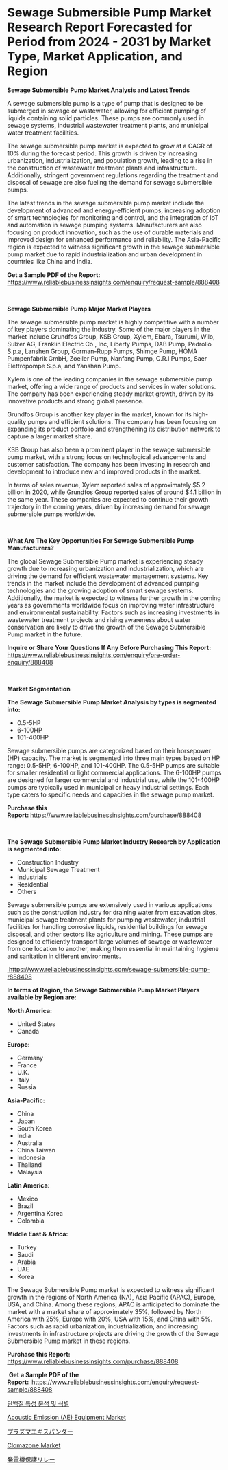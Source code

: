 <p><h1>Sewage Submersible Pump Market Research Report Forecasted for Period from 2024 -  2031 by Market Type, Market Application, and Region</h1></p><p><strong>Sewage Submersible Pump Market Analysis and Latest Trends</strong></p>
<p><p>A sewage submersible pump is a type of pump that is designed to be submerged in sewage or wastewater, allowing for efficient pumping of liquids containing solid particles. These pumps are commonly used in sewage systems, industrial wastewater treatment plants, and municipal water treatment facilities.</p><p>The sewage submersible pump market is expected to grow at a CAGR of 10% during the forecast period. This growth is driven by increasing urbanization, industrialization, and population growth, leading to a rise in the construction of wastewater treatment plants and infrastructure. Additionally, stringent government regulations regarding the treatment and disposal of sewage are also fueling the demand for sewage submersible pumps.</p><p>The latest trends in the sewage submersible pump market include the development of advanced and energy-efficient pumps, increasing adoption of smart technologies for monitoring and control, and the integration of IoT and automation in sewage pumping systems. Manufacturers are also focusing on product innovation, such as the use of durable materials and improved design for enhanced performance and reliability. The Asia-Pacific region is expected to witness significant growth in the sewage submersible pump market due to rapid industrialization and urban development in countries like China and India.</p></p>
<p><strong>Get a Sample PDF of the Report:&nbsp;</strong> <a href="https://www.reliablebusinessinsights.com/enquiry/request-sample/888408">https://www.reliablebusinessinsights.com/enquiry/request-sample/888408</a></p>
<p>&nbsp;</p>
<p><strong>Sewage Submersible Pump Major Market Players</strong></p>
<p><p>The sewage submersible pump market is highly competitive with a number of key players dominating the industry. Some of the major players in the market include Grundfos Group, KSB Group, Xylem, Ebara, Tsurumi, Wilo, Sulzer AG, Franklin Electric Co., Inc, Liberty Pumps, DAB Pump, Pedrollo S.p.a, Lanshen Group, Gorman-Rupp Pumps, Shimge Pump, HOMA Pumpenfabrik GmbH, Zoeller Pump, Nanfang Pump, C.R.I Pumps, Saer Elettropompe S.p.a, and Yanshan Pump.</p><p>Xylem is one of the leading companies in the sewage submersible pump market, offering a wide range of products and services in water solutions. The company has been experiencing steady market growth, driven by its innovative products and strong global presence.</p><p>Grundfos Group is another key player in the market, known for its high-quality pumps and efficient solutions. The company has been focusing on expanding its product portfolio and strengthening its distribution network to capture a larger market share.</p><p>KSB Group has also been a prominent player in the sewage submersible pump market, with a strong focus on technological advancements and customer satisfaction. The company has been investing in research and development to introduce new and improved products in the market.</p><p>In terms of sales revenue, Xylem reported sales of approximately $5.2 billion in 2020, while Grundfos Group reported sales of around $4.1 billion in the same year. These companies are expected to continue their growth trajectory in the coming years, driven by increasing demand for sewage submersible pumps worldwide.</p></p>
<p>&nbsp;</p>
<p><strong>What Are The Key Opportunities For Sewage Submersible Pump Manufacturers?</strong></p>
<p><p>The global Sewage Submersible Pump market is experiencing steady growth due to increasing urbanization and industrialization, which are driving the demand for efficient wastewater management systems. Key trends in the market include the development of advanced pumping technologies and the growing adoption of smart sewage systems. Additionally, the market is expected to witness further growth in the coming years as governments worldwide focus on improving water infrastructure and environmental sustainability. Factors such as increasing investments in wastewater treatment projects and rising awareness about water conservation are likely to drive the growth of the Sewage Submersible Pump market in the future.</p></p>
<p><strong>Inquire or Share Your Questions If Any Before Purchasing This Report:</strong> <a href="https://www.reliablebusinessinsights.com/enquiry/pre-order-enquiry/888408">https://www.reliablebusinessinsights.com/enquiry/pre-order-enquiry/888408</a></p>
<p>&nbsp;</p>
<p><strong>Market Segmentation</strong></p>
<p><strong>The Sewage Submersible Pump Market Analysis by types is segmented into:</strong></p>
<p><ul><li>0.5-5HP</li><li>6-100HP</li><li>101-400HP</li></ul></p>
<p><p>Sewage submersible pumps are categorized based on their horsepower (HP) capacity. The market is segmented into three main types based on HP range: 0.5-5HP, 6-100HP, and 101-400HP. The 0.5-5HP pumps are suitable for smaller residential or light commercial applications. The 6-100HP pumps are designed for larger commercial and industrial use, while the 101-400HP pumps are typically used in municipal or heavy industrial settings. Each type caters to specific needs and capacities in the sewage pump market.</p></p>
<p><strong>Purchase this Report:&nbsp;</strong><a href="https://www.reliablebusinessinsights.com/purchase/888408">https://www.reliablebusinessinsights.com/purchase/888408</a></p>
<p>&nbsp;</p>
<p><strong>The Sewage Submersible Pump Market Industry Research by Application is segmented into:</strong></p>
<p><ul><li>Construction Industry</li><li>Municipal Sewage Treatment</li><li>Industrials</li><li>Residential</li><li>Others</li></ul></p>
<p><p>Sewage submersible pumps are extensively used in various applications such as the construction industry for draining water from excavation sites, municipal sewage treatment plants for pumping wastewater, industrial facilities for handling corrosive liquids, residential buildings for sewage disposal, and other sectors like agriculture and mining. These pumps are designed to efficiently transport large volumes of sewage or wastewater from one location to another, making them essential in maintaining hygiene and sanitation in different environments.</p></p>
<p><a href="https://www.reliablebusinessinsights.com/sewage-submersible-pump-r888408">&nbsp;https://www.reliablebusinessinsights.com/sewage-submersible-pump-r888408</a></p>
<p><strong>In terms of Region, the Sewage Submersible Pump Market Players available by Region are:</strong></p>
<p>
    <p> <strong> North America: </strong>
        <ul>
            <li>United States</li>
            <li>Canada</li>
        </ul>
        </p> 
    <p> <strong> Europe: </strong>
        <ul>
            <li>Germany</li>
            <li>France</li>
            <li>U.K.</li>
            <li>Italy</li>
            <li>Russia</li>
        </ul>
        </p> 
    <p> <strong> Asia-Pacific: </strong>
        <ul>
            <li>China</li>
            <li>Japan</li>
            <li>South Korea</li>
            <li>India</li>
            <li>Australia</li>
            <li>China Taiwan</li>
            <li>Indonesia</li>
            <li>Thailand</li>
            <li>Malaysia</li>
        </ul>
        </p> 
    <p> <strong> Latin America: </strong>
        <ul>
            <li>Mexico</li>
            <li>Brazil</li>
            <li>Argentina Korea</li>
            <li>Colombia</li>
        </ul>
        </p> 
    <p> <strong> Middle East & Africa: </strong>
        <ul>
            <li>Turkey</li>
            <li>Saudi</li>
            <li>Arabia</li>
            <li>UAE</li>
            <li>Korea</li>
        </ul>
    </p>
    </p>
<p><p>The Sewage Submersible Pump market is expected to witness significant growth in the regions of North America (NA), Asia Pacific (APAC), Europe, USA, and China. Among these regions, APAC is anticipated to dominate the market with a market share of approximately 35%, followed by North America with 25%, Europe with 20%, USA with 15%, and China with 5%. Factors such as rapid urbanization, industrialization, and increasing investments in infrastructure projects are driving the growth of the Sewage Submersible Pump market in these regions.</p></p>
<p><strong>Purchase this Report: </strong><a href="https://www.reliablebusinessinsights.com/purchase/888408">https://www.reliablebusinessinsights.com/purchase/888408</a></p>
<p>&nbsp;<strong>Get a Sample PDF of the Report:&nbsp;&nbsp;</strong><a href="https://www.reliablebusinessinsights.com/enquiry/request-sample/888408">https://www.reliablebusinessinsights.com/enquiry/request-sample/888408</a></p>
<p><strong></strong></p>
<p><p><a href="https://medium.com/@isariontaru/%EB%8B%A8%EB%B0%B1%EC%A7%88-%ED%8A%B9%EC%84%B1%ED%99%94-%EB%B0%8F-%EC%8B%9D%EB%B3%84-%EC%8B%9C%EC%9E%A5-%EC%84%B1%EA%B3%B5%EC%A0%81%EC%9D%B8-%EB%B9%84%EC%A6%88%EB%8B%88%EC%8A%A4-%EC%A0%84%EB%9E%B5%EC%9D%98-%EC%97%B4%EC%87%A0-2031%EB%85%84%EA%B9%8C%EC%A7%80-%EC%98%88%EC%B8%A1-78787d2758dd">단백질 특성 분석 및 식별</a></p><p><a href="https://issuu.com/reportprime-2/docs/acoustic-emission-ae-equipment-market-size-2030.pp">Acoustic Emission (AE) Equipment Market</a></p><p><a href="https://medium.com/@sammyr34852/%E3%83%97%E3%83%A9%E3%82%BA%E3%83%9E%E6%8B%A1%E5%BC%B5%E5%89%A4%E5%B8%82%E5%A0%B4%E3%81%AF-%E5%B8%82%E5%A0%B4%E3%82%B7%E3%82%A7%E3%82%A2-%E5%B8%82%E5%A0%B4%E5%8B%95%E5%90%91-%E5%B8%82%E5%A0%B4%E6%88%90%E9%95%B7%E3%81%AB%E9%96%A2%E3%81%99%E3%82%8B%E6%83%85%E5%A0%B1%E3%82%92%E6%8F%90%E4%BE%9B%E3%81%97%E3%81%A6%E3%81%84%E3%81%BE%E3%81%99-23988a5b72bc">プラズマエキスパンダー</a></p><p><a href="https://www.linkedin.com/pulse/clomazone-market-outlook-complete-industry-analysis-2024-tqcrc?trackingId=h%2FxlwRirvEGV0sEBZ6KwQg%3D%3D">Clomazone Market</a></p><p><a href="https://medium.com/@novabrown3922024/%E6%AC%A1%E3%81%AE%E6%96%87%E7%AB%A0%E3%82%92%E6%97%A5%E6%9C%AC%E8%AA%9E%E3%81%AB%E7%BF%BB%E8%A8%B3%E3%81%97%E3%81%A6%E3%81%8F%E3%81%A0%E3%81%95%E3%81%84-%E7%99%BA%E9%9B%BB%E6%A9%9F%E4%BF%9D%E8%AD%B7%E3%83%AA%E3%83%AC%E3%83%BC%E5%B8%82%E5%A0%B4%E8%A6%8F%E6%A8%A1-cagr-%E3%83%88%E3%83%AC%E3%83%B3%E3%83%892024-2030-99f292b38917">発電機保護リレー</a></p></p>
